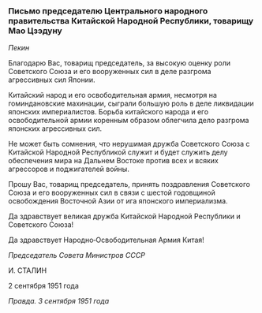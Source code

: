 ### Письмо председателю Центрального народного правительства Китайской Народной Республики, товарищу Мао Цзэдуну

_Пекин_

Благодарю Вас, товарищ председатель, за высокую оценку роли Советского Союза и его вооруженных сил в деле разгрома агрессивных сил Японии.

Китайский народ и его освободительная армия, несмотря на гоминдановские махинации, сыграли большую роль в деле ликвидации японских империалистов. Борьба китайского народа и его освободительной армии коренным образом облегчила дело разгрома японских агрессивных сил.

Не может быть сомнения, что нерушимая дружба Советского Союза с Китайской Народной Республикой служит и будет служить делу обеспечения мира на Дальнем Востоке против всех и всяких агрессоров и поджигателей войны.

Прошу Вас, товарищ председатель, принять поздравления Советского Союза и его вооруженных сил в связи с шестой годовщиной освобождения Восточной Азии от ига японского империализма.

Да здравствует великая дружба Китайской Народной Республики и Советского Союза!

Да здравствует Народно‑Освободительная Армия Китая!

_Председатель Совета Министров СССР_

И. СТАЛИН

2 сентября 1951 года

_Правда. 3 сентября 1951 года_